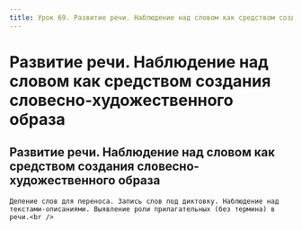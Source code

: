 ```yaml
---
title: Урок 69. Развитие речи. Наблюдение над словом как средством создания словесно-художественного образа
---
```


# Развитие речи. Наблюдение над словом как средством создания словесно-художественного образа

## Развитие речи. Наблюдение над словом как средством создания словесно-художественного образа

<p>
	Деление слов для переноса. Запись слов под диктовку. Наблюдение над текстами-описаниями. Выявление роли прилагательных (без термина) в речи.<br />
</p>
